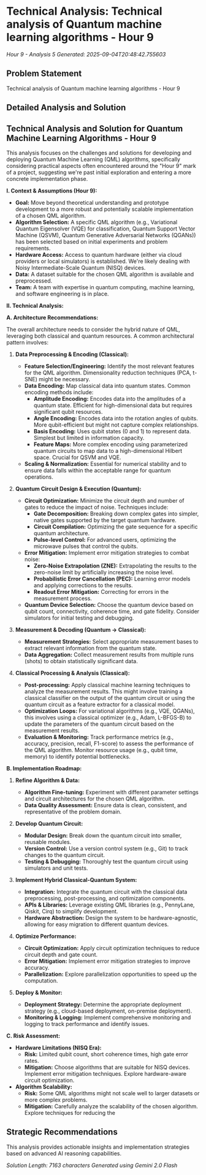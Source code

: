 # Technical Analysis: Technical analysis of Quantum machine learning algorithms - Hour 9
*Hour 9 - Analysis 5*
*Generated: 2025-09-04T20:48:42.755603*

## Problem Statement
Technical analysis of Quantum machine learning algorithms - Hour 9

## Detailed Analysis and Solution
## Technical Analysis and Solution for Quantum Machine Learning Algorithms - Hour 9

This analysis focuses on the challenges and solutions for developing and deploying Quantum Machine Learning (QML) algorithms, specifically considering practical aspects often encountered around the "Hour 9" mark of a project, suggesting we're past initial exploration and entering a more concrete implementation phase.

**I. Context & Assumptions (Hour 9):**

*   **Goal:**  Move beyond theoretical understanding and prototype development to a more robust and potentially scalable implementation of a chosen QML algorithm.
*   **Algorithm Selection:** A specific QML algorithm (e.g., Variational Quantum Eigensolver (VQE) for classification, Quantum Support Vector Machine (QSVM), Quantum Generative Adversarial Networks (QGANs)) has been selected based on initial experiments and problem requirements.
*   **Hardware Access:** Access to quantum hardware (either via cloud providers or local simulators) is established.  We're likely dealing with Noisy Intermediate-Scale Quantum (NISQ) devices.
*   **Data:** A dataset suitable for the chosen QML algorithm is available and preprocessed.
*   **Team:** A team with expertise in quantum computing, machine learning, and software engineering is in place.

**II. Technical Analysis:**

**A. Architecture Recommendations:**

The overall architecture needs to consider the hybrid nature of QML, leveraging both classical and quantum resources.  A common architectural pattern involves:

1.  **Data Preprocessing & Encoding (Classical):**
    *   **Feature Selection/Engineering:**  Identify the most relevant features for the QML algorithm. Dimensionality reduction techniques (PCA, t-SNE) might be necessary.
    *   **Data Encoding:**  Map classical data into quantum states. Common encoding methods include:
        *   **Amplitude Encoding:** Encodes data into the amplitudes of a quantum state.  Efficient for high-dimensional data but requires significant qubit resources.
        *   **Angle Encoding:** Encodes data into the rotation angles of qubits.  More qubit-efficient but might not capture complex relationships.
        *   **Basis Encoding:**  Uses qubit states (0 and 1) to represent data. Simplest but limited in information capacity.
        *   **Feature Maps:**  More complex encoding using parameterized quantum circuits to map data to a high-dimensional Hilbert space.  Crucial for QSVM and VQE.
    *   **Scaling & Normalization:**  Essential for numerical stability and to ensure data falls within the acceptable range for quantum operations.

2.  **Quantum Circuit Design & Execution (Quantum):**
    *   **Circuit Optimization:**  Minimize the circuit depth and number of gates to reduce the impact of noise. Techniques include:
        *   **Gate Decomposition:** Breaking down complex gates into simpler, native gates supported by the target quantum hardware.
        *   **Circuit Compilation:** Optimizing the gate sequence for a specific quantum architecture.
        *   **Pulse-level Control:**  For advanced users, optimizing the microwave pulses that control the qubits.
    *   **Error Mitigation:**  Implement error mitigation strategies to combat noise:
        *   **Zero-Noise Extrapolation (ZNE):**  Extrapolating the results to the zero-noise limit by artificially increasing the noise level.
        *   **Probabilistic Error Cancellation (PEC):**  Learning error models and applying corrections to the results.
        *   **Readout Error Mitigation:**  Correcting for errors in the measurement process.
    *   **Quantum Device Selection:** Choose the quantum device based on qubit count, connectivity, coherence time, and gate fidelity. Consider simulators for initial testing and debugging.

3.  **Measurement & Decoding (Quantum -> Classical):**
    *   **Measurement Strategies:** Select appropriate measurement bases to extract relevant information from the quantum state.
    *   **Data Aggregation:** Collect measurement results from multiple runs (shots) to obtain statistically significant data.

4.  **Classical Processing & Analysis (Classical):**
    *   **Post-processing:**  Apply classical machine learning techniques to analyze the measurement results.  This might involve training a classical classifier on the output of the quantum circuit or using the quantum circuit as a feature extractor for a classical model.
    *   **Optimization Loops:**  For variational algorithms (e.g., VQE, QGANs), this involves using a classical optimizer (e.g., Adam, L-BFGS-B) to update the parameters of the quantum circuit based on the measurement results.
    *   **Evaluation & Monitoring:**  Track performance metrics (e.g., accuracy, precision, recall, F1-score) to assess the performance of the QML algorithm. Monitor resource usage (e.g., qubit time, memory) to identify potential bottlenecks.

**B. Implementation Roadmap:**

1.  **Refine Algorithm & Data:**
    *   **Algorithm Fine-tuning:** Experiment with different parameter settings and circuit architectures for the chosen QML algorithm.
    *   **Data Quality Assessment:** Ensure data is clean, consistent, and representative of the problem domain.

2.  **Develop Quantum Circuit:**
    *   **Modular Design:** Break down the quantum circuit into smaller, reusable modules.
    *   **Version Control:** Use a version control system (e.g., Git) to track changes to the quantum circuit.
    *   **Testing & Debugging:** Thoroughly test the quantum circuit using simulators and unit tests.

3.  **Implement Hybrid Classical-Quantum System:**
    *   **Integration:**  Integrate the quantum circuit with the classical data preprocessing, post-processing, and optimization components.
    *   **APIs & Libraries:**  Leverage existing QML libraries (e.g., PennyLane, Qiskit, Cirq) to simplify development.
    *   **Hardware Abstraction:**  Design the system to be hardware-agnostic, allowing for easy migration to different quantum devices.

4.  **Optimize Performance:**
    *   **Circuit Optimization:** Apply circuit optimization techniques to reduce circuit depth and gate count.
    *   **Error Mitigation:** Implement error mitigation strategies to improve accuracy.
    *   **Parallelization:**  Explore parallelization opportunities to speed up the computation.

5.  **Deploy & Monitor:**
    *   **Deployment Strategy:**  Determine the appropriate deployment strategy (e.g., cloud-based deployment, on-premise deployment).
    *   **Monitoring & Logging:**  Implement comprehensive monitoring and logging to track performance and identify issues.

**C. Risk Assessment:**

*   **Hardware Limitations (NISQ Era):**
    *   **Risk:** Limited qubit count, short coherence times, high gate error rates.
    *   **Mitigation:** Choose algorithms that are suitable for NISQ devices. Implement error mitigation techniques. Explore hardware-aware circuit optimization.
*   **Algorithm Scalability:**
    *   **Risk:** Some QML algorithms might not scale well to larger datasets or more complex problems.
    *   **Mitigation:** Carefully analyze the scalability of the chosen algorithm. Explore techniques for reducing the

## Strategic Recommendations
This analysis provides actionable insights and implementation strategies
based on advanced AI reasoning capabilities.

*Solution Length: 7163 characters*
*Generated using Gemini 2.0 Flash*
